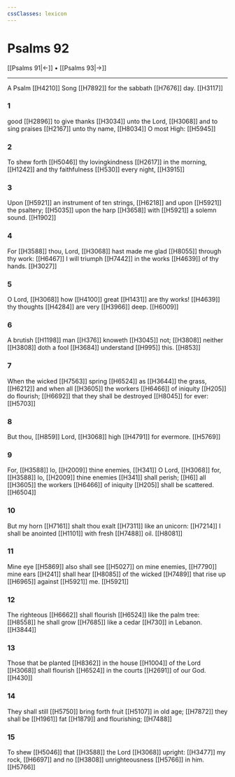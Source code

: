 ```yaml
---
cssClasses: lexicon
---
```

# Psalms 92

[[Psalms 91|←]] • [[Psalms 93|→]]

---

A Psalm [[H4210]] Song [[H7892]] for the sabbath [[H7676]] day. [[H3117]]

### 1
good [[H2896]] to give thanks [[H3034]] unto the Lord, [[H3068]] and to sing praises [[H2167]] unto thy name, [[H8034]] O most High: [[H5945]]

### 2
To shew forth [[H5046]] thy lovingkindness [[H2617]] in the morning, [[H1242]] and thy faithfulness [[H530]] every night, [[H3915]]

### 3
Upon [[H5921]] an instrument of ten strings, [[H6218]] and upon [[H5921]] the psaltery; [[H5035]] upon the harp [[H3658]] with [[H5921]] a solemn sound. [[H1902]]

### 4
For [[H3588]] thou, Lord, [[H3068]] hast made me glad [[H8055]] through thy work: [[H6467]] I will triumph [[H7442]] in the works [[H4639]] of thy hands. [[H3027]]

### 5
O Lord, [[H3068]] how [[H4100]] great [[H1431]] are thy works! [[H4639]] thy thoughts [[H4284]] are very [[H3966]] deep. [[H6009]]

### 6
A brutish [[H1198]] man [[H376]] knoweth [[H3045]] not; [[H3808]] neither [[H3808]] doth a fool [[H3684]] understand [[H995]] this. [[H853]]

### 7
When the wicked [[H7563]] spring [[H6524]] as [[H3644]] the grass, [[H6212]] and when all [[H3605]] the workers [[H6466]] of iniquity [[H205]] do flourish; [[H6692]] that they shall be destroyed [[H8045]] for ever: [[H5703]]

### 8
But thou, [[H859]] Lord, [[H3068]] high [[H4791]] for evermore. [[H5769]]

### 9
For, [[H3588]] lo, [[H2009]] thine enemies, [[H341]] O Lord, [[H3068]] for, [[H3588]] lo, [[H2009]] thine enemies [[H341]] shall perish; [[H6]] all [[H3605]] the workers [[H6466]] of iniquity [[H205]] shall be scattered. [[H6504]]

### 10
But my horn [[H7161]] shalt thou exalt [[H7311]] like an unicorn: [[H7214]] I shall be anointed [[H1101]] with fresh [[H7488]] oil. [[H8081]]

### 11
Mine eye [[H5869]] also shall see [[H5027]] on mine enemies, [[H7790]] mine ears [[H241]] shall hear [[H8085]] of the wicked [[H7489]] that rise up [[H6965]] against [[H5921]] me. [[H5921]]

### 12
The righteous [[H6662]] shall flourish [[H6524]] like the palm tree: [[H8558]] he shall grow [[H7685]] like a cedar [[H730]] in Lebanon. [[H3844]]

### 13
Those that be planted [[H8362]] in the house [[H1004]] of the Lord [[H3068]] shall flourish [[H6524]] in the courts [[H2691]] of our God. [[H430]]

### 14
They shall still [[H5750]] bring forth fruit [[H5107]] in old age; [[H7872]] they shall be [[H1961]] fat [[H1879]] and flourishing; [[H7488]]

### 15
To shew [[H5046]] that [[H3588]] the Lord [[H3068]] upright: [[H3477]] my rock, [[H6697]] and no [[H3808]] unrighteousness [[H5766]] in him. [[H5766]]